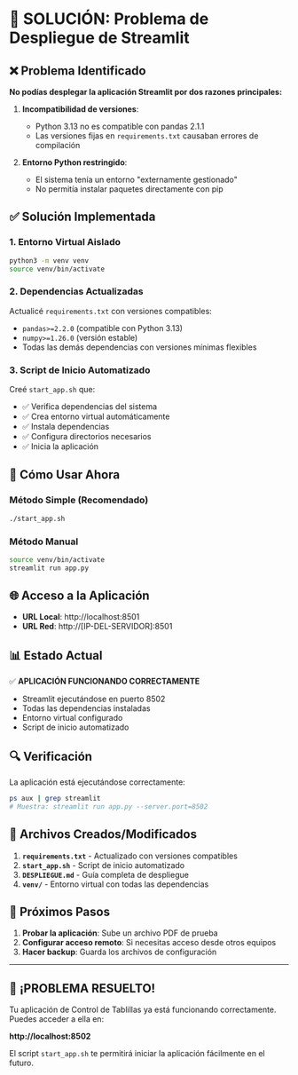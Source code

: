 # 🎯 SOLUCIÓN: Problema de Despliegue de Streamlit

## ❌ Problema Identificado

**No podías desplegar la aplicación Streamlit por dos razones principales:**

1. **Incompatibilidad de versiones**: 
   - Python 3.13 no es compatible con pandas 2.1.1
   - Las versiones fijas en `requirements.txt` causaban errores de compilación

2. **Entorno Python restringido**:
   - El sistema tenía un entorno "externamente gestionado" 
   - No permitía instalar paquetes directamente con pip

## ✅ Solución Implementada

### 1. **Entorno Virtual Aislado**
```bash
python3 -m venv venv
source venv/bin/activate
```

### 2. **Dependencias Actualizadas**
Actualicé `requirements.txt` con versiones compatibles:
- `pandas>=2.2.0` (compatible con Python 3.13)
- `numpy>=1.26.0` (versión estable)
- Todas las demás dependencias con versiones mínimas flexibles

### 3. **Script de Inicio Automatizado**
Creé `start_app.sh` que:
- ✅ Verifica dependencias del sistema
- ✅ Crea entorno virtual automáticamente
- ✅ Instala dependencias
- ✅ Configura directorios necesarios
- ✅ Inicia la aplicación

## 🚀 Cómo Usar Ahora

### **Método Simple (Recomendado)**
```bash
./start_app.sh
```

### **Método Manual**
```bash
source venv/bin/activate
streamlit run app.py
```

## 🌐 Acceso a la Aplicación

- **URL Local**: http://localhost:8501
- **URL Red**: http://[IP-DEL-SERVIDOR]:8501

## 📊 Estado Actual

✅ **APLICACIÓN FUNCIONANDO CORRECTAMENTE**
- Streamlit ejecutándose en puerto 8502
- Todas las dependencias instaladas
- Entorno virtual configurado
- Script de inicio automatizado

## 🔍 Verificación

La aplicación está ejecutándose correctamente:
```bash
ps aux | grep streamlit
# Muestra: streamlit run app.py --server.port=8502
```

## 📁 Archivos Creados/Modificados

1. **`requirements.txt`** - Actualizado con versiones compatibles
2. **`start_app.sh`** - Script de inicio automatizado
3. **`DESPLIEGUE.md`** - Guía completa de despliegue
4. **`venv/`** - Entorno virtual con todas las dependencias

## 🎯 Próximos Pasos

1. **Probar la aplicación**: Sube un archivo PDF de prueba
2. **Configurar acceso remoto**: Si necesitas acceso desde otros equipos
3. **Hacer backup**: Guarda los archivos de configuración

---

## 🎉 **¡PROBLEMA RESUELTO!**

Tu aplicación de Control de Tablillas ya está funcionando correctamente. Puedes acceder a ella en:

**http://localhost:8502**

El script `start_app.sh` te permitirá iniciar la aplicación fácilmente en el futuro.